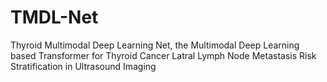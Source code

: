 # TMDL-Net
Thyroid Multimodal Deep Learning Net, the Multimodal Deep Learning based Transformer for Thyroid Cancer Latral Lymph Node Metastasis Risk Stratification in Ultrasound Imaging

